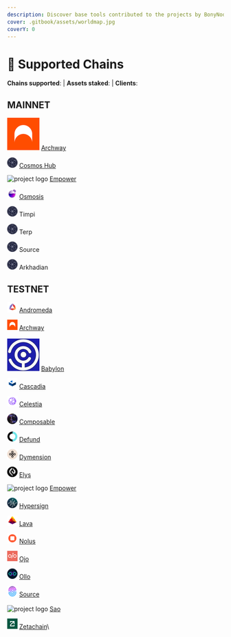 ```yaml
---
description: Discover base tools contributed to the projects by BonyNode team.
cover: .gitbook/assets/worldmap.jpg
coverY: 0
---
```


# 💚 Supported Chains

**Chains supported**:  | **Assets staked**:  | **Clients**:&#x20;

## MAINNET



<img src="https://raw.githubusercontent.com/kj89/cosmos-images/main/logos/archway.png" alt="" data-size="line"> [Archway](https://services.kjnodes.com/testnet/archway/)

<img src="https://raw.githubusercontent.com/kj89/cosmos-images/main/icons/cosmoshub.png" alt="" data-size="line"> [Cosmos Hub](broken-reference)

<img src="https://itrocket.net/_next/image/?url=%2F_next%2Fstatic%2Fmedia%2Fempower.116ef4f1.png&#x26;w=64&#x26;q=75" alt="project logo" data-size="line"> [Empower](./)

<img src="https://raw.githubusercontent.com/kj89/cosmos-images/main/icons/osmosis.png" alt="" data-size="line"> [Osmosis](broken-reference)

<img src="https://raw.githubusercontent.com/kj89/cosmos-images/main/icons/cosmoshub.png" alt="" data-size="line"> Timpi

<img src="https://raw.githubusercontent.com/kj89/cosmos-images/main/icons/cosmoshub.png" alt="" data-size="line"> Terp

<img src="https://raw.githubusercontent.com/kj89/cosmos-images/main/icons/cosmoshub.png" alt="" data-size="line"> Source

<img src="https://raw.githubusercontent.com/kj89/cosmos-images/main/icons/cosmoshub.png" alt="" data-size="line"> Arkhadian

## TESTNET

<img src="https://raw.githubusercontent.com/kj89/cosmos-images/main/icons/andromeda.png" alt="" data-size="line"> [Andromeda](broken-reference)

<img src="https://raw.githubusercontent.com/kj89/cosmos-images/main/icons/archway.png" alt="" data-size="line"> [Archway](broken-reference)\
\
<img src="https://raw.githubusercontent.com/kj89/cosmos-images/main/logos/babylon.png" alt="" data-size="line"> [Babylon](./)

<img src="https://raw.githubusercontent.com/kj89/cosmos-images/main/icons/cascadia.png" alt="" data-size="line"> [Cascadia](broken-reference)

<img src="https://raw.githubusercontent.com/kj89/cosmos-images/main/icons/celestia.png" alt="" data-size="line"> [Celestia](broken-reference)

<img src="https://raw.githubusercontent.com/kj89/cosmos-images/main/icons/composable.png" alt="" data-size="line"> [Composable](broken-reference)

<img src="https://raw.githubusercontent.com/kj89/cosmos-images/main/icons/defund.png" alt="" data-size="line"> [Defund](broken-reference)

<img src="https://raw.githubusercontent.com/kj89/cosmos-images/main/icons/dymension.png" alt="" data-size="line"> [Dymension](broken-reference)

<img src="https://raw.githubusercontent.com/kj89/cosmos-images/main/icons/elys.png" alt="" data-size="line"> [Elys](broken-reference)

<img src="https://itrocket.net/_next/image/?url=%2F_next%2Fstatic%2Fmedia%2Fempower.116ef4f1.png&#x26;w=64&#x26;q=75" alt="project logo" data-size="line"> [Empower](./)

<img src="https://raw.githubusercontent.com/kj89/cosmos-images/main/icons/hypersign.png" alt="" data-size="line"> [Hypersign](broken-reference)

<img src="https://raw.githubusercontent.com/kj89/cosmos-images/main/icons/lava.png" alt="" data-size="line"> [Lava](broken-reference)

<img src="https://raw.githubusercontent.com/kj89/cosmos-images/main/icons/nolus.png" alt="" data-size="line"> [Nolus](broken-reference)

<img src="https://raw.githubusercontent.com/kj89/cosmos-images/main/icons/ojo.png" alt="" data-size="line"> [Ojo](broken-reference)

<img src="https://raw.githubusercontent.com/kj89/cosmos-images/main/icons/ollo.png" alt="" data-size="line"> [Ollo](broken-reference)

<img src="https://raw.githubusercontent.com/kj89/cosmos-images/main/icons/source.png" alt="" data-size="line"> [Source](broken-reference)\
\
<img src="https://itrocket.net/_next/image/?url=%2F_next%2Fstatic%2Fmedia%2Fsao.139e53a2.jpg&#x26;w=64&#x26;q=75" alt="project logo" data-size="line"> [Sao](./)

<img src="https://raw.githubusercontent.com/kj89/cosmos-images/main/icons/zetachain.png" alt="" data-size="line"> [Zetachain](broken-reference)\
